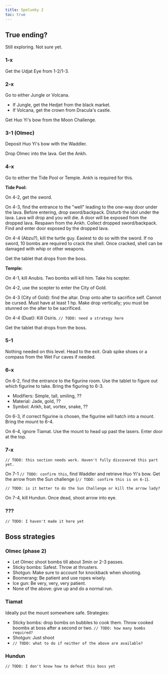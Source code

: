 ```yaml
---
title: Spelunky 2
toc: true
---
```

## True ending?

Still exploring. Not sure yet.

### 1-x

Get the Udjat Eye from 1-2/1-3.

### 2-x

Go to either Jungle or Volcana.

- If Jungle, get the Hedjet from the black market.
- If Volcana, get the crown from Dracula's castle.

Get Huo Yi's bow from the Moon Challenge.

### 3-1 (Olmec)

Deposit Huo Yi's bow with the Waddler.

Drop Olmec into the lava. Get the Ankh.

### 4-x

Go to either the Tide Pool or Temple. Ankh is required for this.

**Tide Pool:**

On 4-2, get the sword.

On 4-3, find the entrance to the "well" leading to the one-way door under the lava. Before entering, drop sword/backpack. Disturb the idol under the lava. Lava will drop and you will die. A door will be exposed from the dropped lava. Respawn from the Ankh. Collect dropped sword/backpack. Find and enter door exposed by the dropped lava.

On 4-4 (Abzu?), kill the turtle guy. Easiest to do so with the sword. If no sword, 10 bombs are required to crack the shell. Once cracked, shell can be damaged with whip or other weapons. 

Get the tablet that drops from the boss.

**Temple:**

On 4-1, kill Anubis. Two bombs will kill him. Take his scepter.

On 4-2, use the scepter to enter the City of Gold.

On 4-3 (City of Gold): find the altar. Drop onto alter to sacrifice self. Cannot be cursed. Must have at least 1 hp. Make drop vertically; you must be stunned on the alter to be sacrificed.

On 4-4 (Duat): Kill Osiris. `// TODO: need a strategy here`

Get the tablet that drops from the boss.

### 5-1

Nothing needed on this level. Head to the exit. Grab spike shoes or a compass from the Wet Fur caves if needed.

### 6-x

On 6-2, find the entrance to the figurine room. Use the tablet to figure out which figurine to take. Bring the figuring to 6-3.

- Modifiers: Simple, tall, smiling, ??
- Material: Jade, gold, ??
- Symbol: Ankh, bat, vortex, snake, ??

On 6-3, if correct figurine is chosen, the figurine will hatch into a mount. Bring the mount to 6-4.

On 6-4, ignore Tiamat. Use the mount to head up past the lasers. Enter door at the top.

### 7-x

`// TODO: this section needs work. Haven't fully discovered this part yet.`

On 7-1 `// TODO: confirm this`, find Waddler and retrieve Huo Yi's bow. Get the arrow from the Sun challenge (`// TODO: confirm this is on 6-1`). 

`// TODO: is it better to do the Sun Challenge or kill the arrow lady?`

On 7-4, kill Hundun. Once dead, shoot arrow into eye.

### ???

`// TODO: I haven't made it here yet`

## Boss strategies

### Olmec (phase 2)

- Let Olmec shoot bombs till about 3min or 2-3 passes.
- Sticky bombs: Safest. Throw at thrusters.
- Shotgun: Make sure to account for knockback when shooting.
- Boomerang: Be patient and use ropes wisely.
- Ice gun: Be very, very, very patient.
- None of the above: give up and do a normal run.

### Tiamat

Ideally put the mount somewhere safe. Strategies:

- Sticky bombs: drop bombs on bubbles to cook them. Throw cooked boombs at boss after a second or two. `// TODO: how many bombs required?`
- Shotgun: Just shoot
- `// TODO: what to do if neither of the above are available?`

### Hundun

`// TODO: I don't know how to defeat this boss yet`